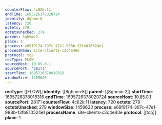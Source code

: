 ```yaml
---
counterFlow: 4c82k:11
endTime: 1695726378020724
identity: 8ghmm:8
latency: 720
octets: 279
octetsUnacked: 279
parent: 8ghmm:2
place: 1
process: e69f9174-397c-47e1-983b-f3fb810524e1
processName: site-clients-c3c4e40e
protocol: tcp
recType: FLOW
sourceHost: 10.85.0.1
sourcePort: '28171'
startTime: 1695726378018316
windowSize: 1459620
---
```

**recType**: [[FLOW]]
**identity**: [[8ghmm:8]]
**parent**: [[8ghmm:2]]
**startTime**: 1695726378018316
**endTime**: 1695726378020724
**sourceHost**: 10.85.0.1
**sourcePort**: 28171
**counterFlow**: 4c82k:11
**latency**: 720
**octets**: 279
**octetsUnacked**: 279
**windowSize**: 1459620
**process**: e69f9174-397c-47e1-983b-f3fb810524e1
**processName**: site-clients-c3c4e40e
**protocol**: [[tcp]]
**place**: 1